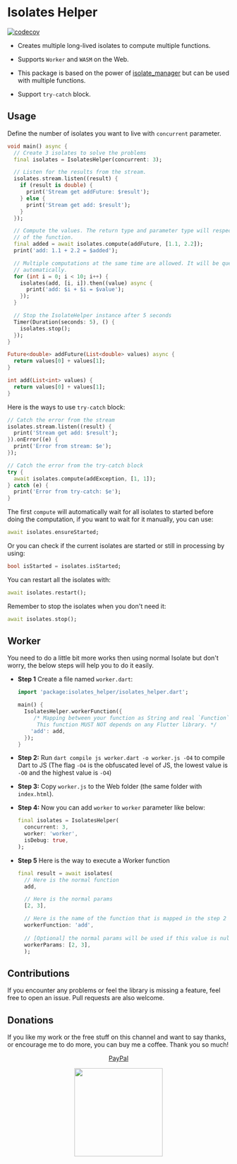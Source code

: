 # Isolates Helper

[![codecov](https://codecov.io/gh/lamnhan066/isolates_helper/graph/badge.svg?token=A3DBXYYNUI)](https://codecov.io/gh/lamnhan066/isolates_helper)

* Creates multiple long-lived isolates to compute multiple functions.

* Supports `Worker` and `WASM` on the Web.

* This package is based on the power of [isolate_manager](https://pub.dev/packages/isolate_manager) but can be used with multiple functions.

* Support `try-catch` block.

## Usage

Define the number of isolates you want to live with `concurrent` parameter.

``` dart
void main() async {
  // Create 3 isolates to solve the problems
  final isolates = IsolatesHelper(concurrent: 3);

  // Listen for the results from the stream.
  isolates.stream.listen((result) {
    if (result is double) {
      print('Stream get addFuture: $result');
    } else {
      print('Stream get add: $result');
    }
  });

  // Compute the values. The return type and parameter type will respect the type
  // of the function.
  final added = await isolates.compute(addFuture, [1.1, 2.2]);
  print('add: 1.1 + 2.2 = $added');

  // Multiple computations at the same time are allowed. It will be queued
  // automatically.
  for (int i = 0; i < 10; i++) {
    isolates(add, [i, i]).then((value) async {
      print('add: $i + $i = $value');
    });
  }

  // Stop the IsolateHelper instance after 5 seconds
  Timer(Duration(seconds: 5), () {
    isolates.stop();
  });
}

Future<double> addFuture(List<double> values) async {
  return values[0] + values[1];
}

int add(List<int> values) {
  return values[0] + values[1];
}
```

Here is the ways to use `try-catch` block:

``` dart
// Catch the error from the stream
isolates.stream.listen((result) {
  print('Stream get add: $result');
}).onError((e) {
  print('Error from stream: $e');
});

// Catch the error from the try-catch block
try {
  await isolates.compute(addException, [1, 1]);
} catch (e) {
  print('Error from try-catch: $e');
}
```

The first `compute` will automatically wait for all isolates to started before doing the computation, if you want to wait for it manually, you can use:

``` dart
await isolates.ensureStarted;
```

Or you can check if the current isolates are started or still in processing by using:

``` dart
bool isStarted = isolates.isStarted;
```

You can restart all the isolates with:

``` Dart
await isolates.restart();
```

Remember to stop the isolates when you don't need it:

``` Dart
await isolates.stop();
```

## Worker

You need to do a little bit more works then using normal Isolate but don't worry, the below steps will help you to do it easily.

* **Step 1** Create a file named `worker.dart`:

  ``` dart
  import 'package:isolates_helper/isolates_helper.dart';

  main() {
    IsolatesHelper.workerFunction({
       /* Mapping between your function as String and real `Function`.
        This function MUST NOT depends on any Flutter library. */
      'add': add,
    });
  }
  ```

  </details>

* **Step 2:** Run `dart compile js worker.dart -o worker.js -O4` to compile Dart to JS (The flag `-O4` is the obfuscated level of JS, the lowest value is `-O0` and the highest value is `-O4`)
* **Step 3:** Copy `worker.js` to the Web folder (the same folder with `index.html`).
* **Step 4:** Now you can add `worker` to `worker` parameter like below:

  ``` dart
  final isolates = IsolatesHelper(
    concurrent: 3,
    worker: 'worker',
    isDebug: true,
  );
  ```

* **Step 5** Here is the way to execute a Worker function

  ``` dart
  final result = await isolates(
    // Here is the normal function
    add, 

    // Here is the normal params
    [2, 3], 

    // Here is the name of the function that is mapped in the step 2
    workerFunction: 'add',
    
    // [Optional] the normal params will be used if this value is null
    workerParams: [2, 3], 
    );
  ```

## Contributions

If you encounter any problems or feel the library is missing a feature, feel free to open an issue. Pull requests are also welcome.

## Donations

If you like my work or the free stuff on this channel and want to say thanks, or encourage me to do more, you can buy me a coffee. Thank you so much!

<p align='center'><a href="https://paypal.me/lamnhan066">PayPal</a></p>
<p align='center'><a href="https://www.buymeacoffee.com/vursin"><img src="https://img.buymeacoffee.com/button-api/?text=Buy me a coffee&emoji=&slug=vursin&button_colour=5F7FFF&font_colour=ffffff&font_family=Cookie&outline_colour=000000&coffee_colour=FFDD00" width="200"></a></p>
